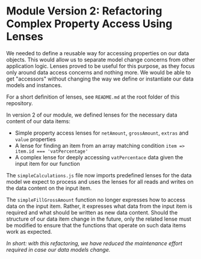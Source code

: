 # Module Version 2: Refactoring Complex Property Access Using Lenses

We needed to define a reusable way for accessing properties on our data objects. This would allow us to separate model
change concerns from other application logic. Lenses proved to be useful for this purpose, as they focus only around
data access concerns and nothing more. We would be able to get "accessors" without changing the way we define or
instantiate our data models and instances.

For a short definition of lenses, see `README.md` at the root folder of this repository.

In version 2 of our module, we defined lenses for the necessary data content of our data items:
- Simple property access lenses for `netAmount`, `grossAmount`, `extras` and `value` properties
- A lense for finding an item from an array matching condition `item => item.id === 'vatPercentage'`
- A complex lense for deeply accessing `vatPercentace` data given the input item for our function

The `simpleCalculations.js` file now imports predefined lenses for the data model we expect to process and uses the
lenses for all reads and writes on the data content on the input item.

The `simpleFillGrossAmount` function no longer expresses how to access data on the input item. Rather, it expresses
what data from the input item is required and what should be written as new data content. Should the structure of our
data item change in the future, only the related lense must be modified to ensure that the functions that operate on
such data items work as expected.

_In short: with this refactoring, we have reduced the maintenance effort required in case our data models change._
